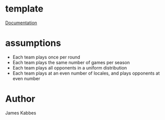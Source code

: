 # template
[Documentation](https://jameskabbes.github.io/template)

# assumptions

* Each team plays once per round
* Each team plays the same number of games per season 
* Each team plays all opponents in a uniform distribution 
* Each team plays at an even number of locales, and plays opponents at even number 

# Author
James Kabbes
